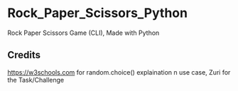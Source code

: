 # Rock_Paper_Scissors_Python
 Rock Paper Scissors Game (CLI), Made with Python

## Credits
https://w3schools.com for random.choice() explaination n use case,
Zuri for the Task/Challenge
